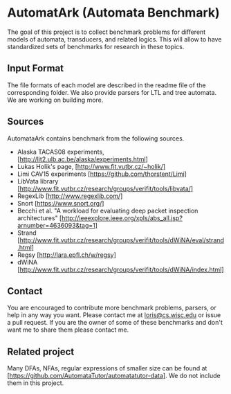 # AutomatArk (Automata Benchmark)
The goal of this project is to collect benchmark problems for different models of automata, transducers, and related logics.
This will allow to have standardized sets of benchmarks for research in these topics.


## Input Format
The file formats of each model are described in the readme file of the corresponding folder.
We also provide parsers for LTL and tree automata. We are working on building more.

## Sources
AutomataArk contains benchmark from the following sources.

* Alaska TACAS08 experiments, [http://lit2.ulb.ac.be/alaska/experiments.html]
* Lukas Holik's page, [http://www.fit.vutbr.cz/~holik/]
* Limi CAV15 experiments [https://github.com/thorstent/Limi]
* LibVata library [http://www.fit.vutbr.cz/research/groups/verifit/tools/libvata/]
* RegexLib [http://www.regexlib.com/]
* Snort [https://www.snort.org/]
* Becchi et al. 
"A workload for evaluating deep packet inspection architectures" [http://ieeexplore.ieee.org/xpls/abs_all.jsp?arnumber=4636093&tag=1]
* Strand [http://www.fit.vutbr.cz/research/groups/verifit/tools/dWiNA/eval/strand.html]
* Regsy [http://lara.epfl.ch/w/regsy]
* dWiNA [http://www.fit.vutbr.cz/research/groups/verifit/tools/dWiNA/index.html]

## Contact
You are encouraged to contribute more benchmark problems, parsers, or help in any way you want. Please contact me at
loris@cs.wisc.edu or issue a pull request. If you are the owner of some of these benchmarks and don't want me to share them please contact me.

## Related project
Many DFAs, NFAs, regular expressions of smaller size can be found at [https://github.com/AutomataTutor/automatatutor-data].
We do not include them in this project.
